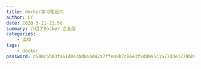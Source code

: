 ```yaml
---
title: docker学习笔记六
author: LY
date: 2020-5-11-21:50
summary: 介绍了Docker 企业版
categories:
    - 运维
tags:
    - docker
password: d548c5b83fa61d8e3bd86ad42a7ffea9b7c86e3f9d8095c1577d3e1270bb9420
---
```






















































